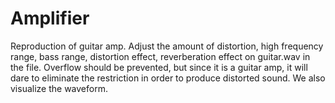 # Amplifier
Reproduction of guitar amp.
Adjust the amount of distortion, high frequency range, bass range, distortion effect, reverberation effect on guitar.wav in the file.
Overflow should be prevented, but since it is a guitar amp, it will dare to eliminate the restriction in order to produce distorted sound.
We also visualize the waveform.
